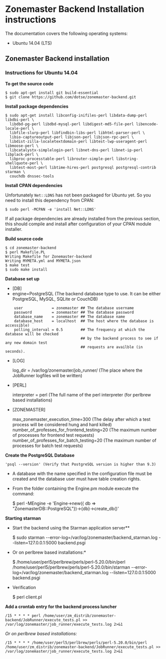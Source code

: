 # Zonemaster Backend Installation instructions

The documentation covers the following operating systems:

 * Ubuntu 14.04 (LTS)

## Zonemaster Backend installation

### Instructions for Ubuntu 14.04

**To get the source code**

    $ sudo apt-get install git build-essential
    $ git clone https://github.com/dotse/zonemaster-backend.git

**Install package dependencies**

    $ sudo apt-get install libconfig-inifiles-perl libdata-dump-perl libdbi-perl \
      libdbd-pg-perl libdbd-mysql-perl libdigest-md5-file-perl libencode-locale-perl \
      libfile-slurp-perl libfindbin-libs-perl libhtml-parser-perl \
      libio-captureoutput-perl libjson-perl libjson-rpc-perl \
      libdist-zilla-localetextdomain-perl libtest-lwp-useragent-perl libmoose-perl \
      libcatalystx-simplelogin-perl libnet-dns-perl libnet-ip-perl libplack-perl \
      libproc-processtable-perl librouter-simple-perl libstring-shellquote-perl \
      libtest-most-perl libtime-hires-perl postgresql postgresql-contrib starman \
      couchdb dnssec-tools

**Install CPAN dependencies**

Unfortunately `Net::LDNS` has not been packaged for Ubuntu yet. So you need to
install this dependency from CPAN:

    $ sudo perl -MCPAN -e 'install Net::LDNS'

If all package dependencies are already installed from the previous section,
this should compile and install after configuration of your CPAN module
installer.

**Build source code**

    $ cd zonemaster-backend
    $ perl Makefile.PL
    Writing Makefile for Zonemaster-backend
    Writing MYMETA.yml and MYMETA.json
    $ make test
    $ sudo make install

**Database set up**

  * [DB]
  * engine=PostgreSQL (The backend database type to use. It can be either
PostgreSQL, MySQL, SQLite or CouchDB)
```
    user             = zonemaster ## The database username
    password         = zonemaster ## The database password
    database_name    = zonemaster ## The database name
    database_host    = localhost  ## The host where the database is accessible)
    polling_interval = 0.5        ## The frequency at which the database will be checked 
                                  ## by the backend process to see if any new domain test 
                                  ## requests are availble (in seconds).
```

  * [LOG]

    log_dir = /var/log/zonemaster/job_runner/ (The place where the JobRunner logfiles will be written)

  * [PERL]

     interpreter = perl (The full name of the perl interpreter (for perlbrew based installations)
  * [ZONEMASTER]

    max_zonemaster_execution_time=300 (The delay after which a test process will be considered hung and hard killed)
    number_of_professes_for_frontend_testing=20 (The maximum number of processes for frontend test requests)
    number_of_professes_for_batch_testing=20 (The maximum number of processes for batch test requests)

**Create the PostgreSQL Database**

    'psql --version' (Verify that PostgreSQL version is higher than 9.3)

  * A database with the name specified in the configuration file must be created and the database user must have table creation rights.
  * From the folder containing the Engine.pm module execute the command:

    $ perl -MEngine -e 'Engine->new({ db => "ZonemasterDB::PostgreSQL"})->{db}->create_db()'
	
**Starting starman**

  * Start the backend using the Starman application server**

    $ sudo starman --error-log=/var/log/zonemaster/backend_starman.log --listen=127.0.0.1:5000 backend.psgi
  * Or on perlbrew based installations:*

    $ /home/user/perl5/perlbrew/perls/perl-5.20.0/bin/perl /home/user/perl5/perlbrew/perls/perl-5.20.0/bin/starman --error-log=/var/log/zonemaster/backend_starman.log --listen=127.0.0.1:5000 backend.psgi
  * Verification	

    $ perl client.pl
	
**Add a crontab entry for the backend process luncher**

    /15 * * * * perl /home/user/zm_distrib/zonemaster-backend/JobRunner/execute_tests.pl >> /var/log/zonemaster/job_runner/execute_tests.log 2>&1

  *Or on perlbrew based installations:*

    /15 * * * * /home/user/perl5/perlbrew/perls/perl-5.20.0/bin/perl /home/user/zm_distrib/zonemaster-backend/JobRunner/execute_tests.pl >> /var/log/zonemaster/job_runner/execute_tests.log 2>&1
	
